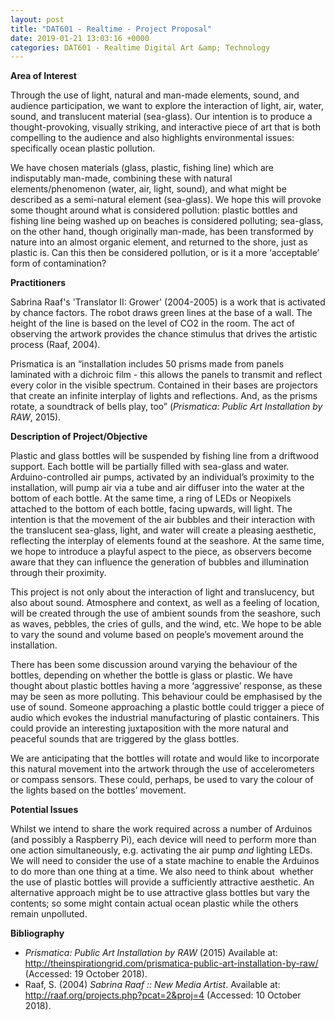 ```yaml
---
layout: post
title: "DAT601 - Realtime - Project Proposal"
date: 2019-01-21 13:03:16 +0000
categories: DAT601 - Realtime Digital Art &amp; Technology
---
```


<strong>Area of Interest</strong>

Through the use of light, natural and man-made elements, sound, and audience participation, we want to explore the interaction of light, air, water, sound, and translucent material (sea-glass). Our intention is to produce a thought-provoking, visually striking, and interactive piece of art that is both compelling to the audience and also highlights environmental issues: specifically ocean plastic pollution.

We have chosen materials (glass, plastic, fishing line) which are indisputably man-made, combining these with natural elements/phenomenon (water, air, light, sound), and what might be described as a semi-natural element (sea-glass). We hope this will provoke some thought around what is considered pollution: plastic bottles and fishing line being washed up on beaches is considered polluting; sea-glass, on the other hand, though originally man-made, has been transformed by nature into an almost organic element, and returned to the shore, just as plastic is. Can this then be considered pollution, or is it a more ‘acceptable’ form of contamination?

<strong>Practitioners</strong>

Sabrina Raaf's 'Translator II: Grower' (2004-2005) is a work that is activated by chance factors. The robot draws green lines at the base of a wall. The height of the line is based on the level of CO2 in the room. The act of observing the artwork provides the chance stimulus that drives the artistic process (Raaf, 2004).

Prismatica is an “installation includes 50 prisms made from panels laminated with a dichroic film - this allows the panels to transmit and reflect every color in the visible spectrum. Contained in their bases are projectors that create an infinite interplay of lights and reflections. And, as the prisms rotate, a soundtrack of bells play, too” (<em>Prismatica: Public Art Installation by RAW</em>, 2015).

<strong>Description of Project/Objective</strong>

Plastic and glass bottles will be suspended by fishing line from a driftwood support. Each bottle will be partially filled with sea-glass and water. Arduino-controlled air pumps, activated by an individual’s proximity to the installation, will pump air via a tube and air diffuser into the water at the bottom of each bottle. At the same time, a ring of LEDs or Neopixels attached to the bottom of each bottle, facing upwards, will light. The intention is that the movement of the air bubbles and their interaction with the translucent sea-glass, light, and water will create a pleasing aesthetic, reflecting the interplay of elements found at the seashore. At the same time, we hope to introduce a playful aspect to the piece, as observers become aware that they can influence the generation of bubbles and illumination through their proximity.

This project is not only about the interaction of light and translucency, but also about sound. Atmosphere and context, as well as a feeling of location, will be created through the use of ambient sounds from the seashore, such as waves, pebbles, the cries of gulls, and the wind, etc. We hope to be able to vary the sound and volume based on people’s movement around the installation.

There has been some discussion around varying the behaviour of the bottles, depending on whether the bottle is glass or plastic. We have thought about plastic bottles having a more ‘aggressive’ response, as these may be seen as more polluting. This behaviour could be emphasised by the use of sound. Someone approaching a plastic bottle could trigger a piece of audio which evokes the industrial manufacturing of plastic containers. This could provide an interesting juxtaposition with the more natural and peaceful sounds that are triggered by the glass bottles.

We are anticipating that the bottles will rotate and would like to incorporate this natural movement into the artwork through the use of accelerometers or compass sensors. These could, perhaps, be used to vary the colour of the lights based on the bottles’ movement.

<strong>Potential Issues</strong>

Whilst we intend to share the work required across a number of Arduinos (and possibly a Raspberry Pi), each device will need to perform more than one action simultaneously, e.g. activating the air pump <em>and</em> lighting LEDs. We will need to consider the use of a state machine to enable the Arduinos to do more than one thing at a time. We also need to think about  whether the use of plastic bottles will provide a sufficiently attractive aesthetic. An alternative approach might be to use attractive glass bottles but vary the contents; so some might contain actual ocean plastic while the others remain unpolluted.

<strong>Bibliography</strong>
<ul>
 	<li><em>Prismatica: Public Art Installation by RAW</em> (2015) Available at: <a href="http://theinspirationgrid.com/prismatica-public-art-installation-by-raw/">http://theinspirationgrid.com/prismatica-public-art-installation-by-raw/</a> (Accessed: 19 October 2018).</li>
 	<li>Raaf, S. (2004) <em>Sabrina Raaf :: New Media Artist</em>. Available at: <a href="http://raaf.org/projects.php?pcat=2&amp;proj=4">http://raaf.org/projects.php?pcat=2&amp;proj=4</a> (Accessed: 10 October 2018).</li>
</ul>